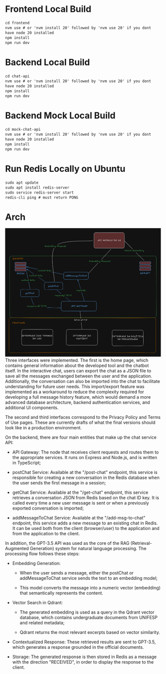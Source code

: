 # Frontend Local Build
```
cd frontend
nvm use # or 'nvm install 20' followed by 'nvm use 20' if you dont have node 20 installed
npm install
npm run dev
```

# Backend Local Build
```
cd chat-api
nvm use # or 'nvm install 20' followed by 'nvm use 20' if you dont have node 20 installed
npm install
npm run dev
```

# Backend Mock Local Build
```
cd mock-chat-api
nvm use # or 'nvm install 20' followed by 'nvm use 20' if you dont have node 20 installed
npm install
npm run dev
```

# Run Redis Locally on Ubuntu
```
sudo apt update
sudo apt install redis-server
sudo service redis-server start
redis-cli ping # must return PONG
```

# Arch
![alt text](image.png)
Three interfaces were implemented. The first is the home page, which contains general information about the developed tool and the chatbot itself.
In the interactive chat, users can export the chat as a JSON file to save all the messages exchanged between the user and the application. Additionally, the conversation can also be imported into the chat to facilitate understanding for future user needs.
This import/export feature was implemented as a workaround to reduce the complexity required for developing a full message history feature, which would demand a more advanced database architecture, backend authentication services, and additional UI components.

The second and third interfaces correspond to the Privacy Policy and Terms of Use pages. These are currently drafts of what the final versions should look like in a production environment.

On the backend, there are four main entities that make up the chat service API:

- API Gateway: The node that receives client requests and routes them to the appropriate services. It runs on Express and Node.js, and is written in TypeScript;

- postChat Service: Available at the "/post-chat" endpoint, this service is responsible for creating a new conversation in the Redis database when the user sends the first message in a session;

- getChat Service: Available at the "/get-chat" endpoint, this service retrieves a conversation JSON from Redis based on the chat ID key. It is called every time a new user message is sent or when a previously exported conversation is imported;

- addMessageToChat Service: Available at the "/add-msg-to-chat" endpoint, this service adds a new message to an existing chat in Redis. It can be used both from the client (browser/user) to the application and from the application to the client.

In addition, the GPT-3.5 API was used as the core of the RAG (Retrieval-Augmented Generation) system for natural language processing. The processing flow follows these steps:

- Embedding Generation: 
    - When the user sends a message, either the postChat or addMessageToChat service sends the text to an embedding model;

    - This model converts the message into a numeric vector (embedding) that semantically represents the content.

- Vector Search in Qdrant: 
    - The generated embedding is used as a query in the Qdrant vector database, which contains undergraduate documents from UNIFESP and related metadata;

    - Qdrant returns the most relevant excerpts based on vector similarity.

- Contextualized Response: These retrieved results are sent to GPT-3.5, which generates a response grounded in the official documents.

- Storage: The generated response is then stored in Redis as a message with the direction "RECEIVED", in order to display the response to the client.